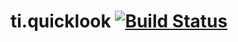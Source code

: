 ti.quicklook [![Build Status](https://travis-ci.org/appcelerator-modules/ti.quicklook.svg)](https://travis-ci.org/appcelerator-modules/ti.quicklook)
============
